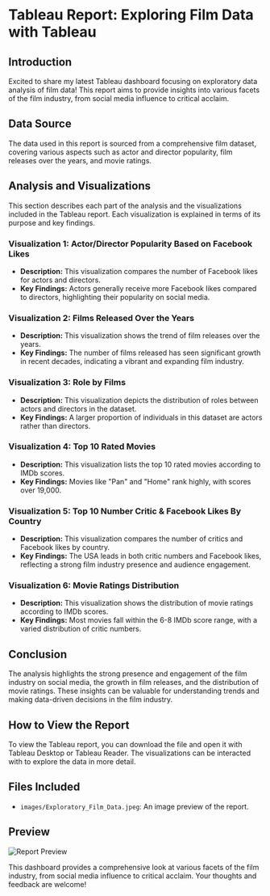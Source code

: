 # Tableau Report: Exploring Film Data with Tableau

## Introduction
Excited to share my latest Tableau dashboard focusing on exploratory data analysis of film data! This report aims to provide insights into various facets of the film industry, from social media influence to critical acclaim.

## Data Source
The data used in this report is sourced from a comprehensive film dataset, covering various aspects such as actor and director popularity, film releases over the years, and movie ratings.

## Analysis and Visualizations
This section describes each part of the analysis and the visualizations included in the Tableau report. Each visualization is explained in terms of its purpose and key findings.

### Visualization 1: Actor/Director Popularity Based on Facebook Likes
- **Description:** This visualization compares the number of Facebook likes for actors and directors.
- **Key Findings:** Actors generally receive more Facebook likes compared to directors, highlighting their popularity on social media.

### Visualization 2: Films Released Over the Years
- **Description:** This visualization shows the trend of film releases over the years.
- **Key Findings:** The number of films released has seen significant growth in recent decades, indicating a vibrant and expanding film industry.

### Visualization 3: Role by Films
- **Description:** This visualization depicts the distribution of roles between actors and directors in the dataset.
- **Key Findings:** A larger proportion of individuals in this dataset are actors rather than directors.

### Visualization 4: Top 10 Rated Movies
- **Description:** This visualization lists the top 10 rated movies according to IMDb scores.
- **Key Findings:** Movies like "Pan" and "Home" rank highly, with scores over 19,000.

### Visualization 5: Top 10 Number Critic & Facebook Likes By Country
- **Description:** This visualization compares the number of critics and Facebook likes by country.
- **Key Findings:** The USA leads in both critic numbers and Facebook likes, reflecting a strong film industry presence and audience engagement.

### Visualization 6: Movie Ratings Distribution
- **Description:** This visualization shows the distribution of movie ratings according to IMDb scores.
- **Key Findings:** Most movies fall within the 6-8 IMDb score range, with a varied distribution of critic numbers.

## Conclusion
The analysis highlights the strong presence and engagement of the film industry on social media, the growth in film releases, and the distribution of movie ratings. These insights can be valuable for understanding trends and making data-driven decisions in the film industry.

## How to View the Report
To view the Tableau report, you can download the file and open it with Tableau Desktop or Tableau Reader. The visualizations can be interacted with to explore the data in more detail.

## Files Included
- `images/Exploratory_Film_Data.jpeg`: An image preview of the report.

## Preview
![Report Preview](images/Exploratory_Film_Data.jpeg)

This dashboard provides a comprehensive look at various facets of the film industry, from social media influence to critical acclaim. Your thoughts and feedback are welcome!
